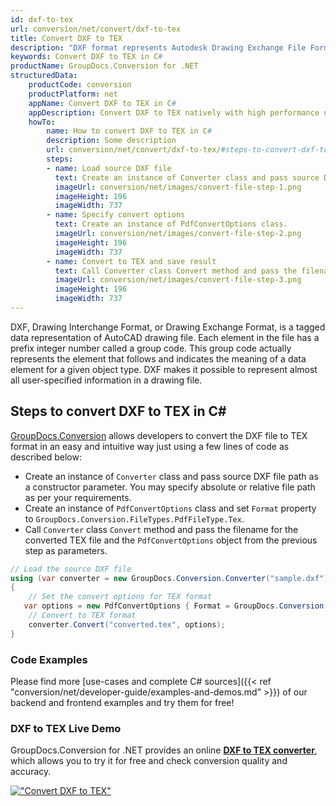```yaml
---
id: dxf-to-tex
url: conversion/net/convert/dxf-to-tex
title: Convert DXF to TEX
description: "DXF format represents Autodesk Drawing Exchange File Format with .dxf extension. Learn how to convert DXF to TEX file programmatically in C# language using GroupDocs.Conversion for .NET library."
keywords: Convert DXF to TEX in C#
productName: GroupDocs.Conversion for .NET
structuredData:
    productCode: conversion
    productPlatform: net
    appName: Convert DXF to TEX in C#
    appDescription: Convert DXF to TEX natively with high performance using C# language and server side GroupDocs.Conversion for .NET APIs, without the use of any software like Microsoft or Open Office.
    howTo:
        name: How to convert DXF to TEX in C# 
        description: Some description
        url: conversion/net/convert/dxf-to-tex/#steps-to-convert-dxf-to-tex-in-c
        steps:
        - name: Load source DXF file 
          text: Create an instance of Converter class and pass source DXF file path as a constructor parameter. You may specify absolute or relative file path as per your requirements. 
          imageUrl: conversion/net/images/convert-file-step-1.png
          imageHeight: 196
          imageWidth: 737
        - name: Specify convert options 
          text: Create an instance of PdfConvertOptions class.
          imageUrl: conversion/net/images/convert-file-step-2.png
          imageHeight: 196
          imageWidth: 737
        - name: Convert to TEX and save result 
          text: Call Converter class Convert method and pass the filename for the converted HTML file and the PdfConvertOptions object from the previous step as parameters.
          imageUrl: conversion/net/images/convert-file-step-3.png
          imageHeight: 196
          imageWidth: 737
---
```


DXF, Drawing Interchange Format, or Drawing Exchange Format, is a tagged data representation of AutoCAD drawing file. Each element in the file has a prefix integer number called a group code. This group code actually represents the element that follows and indicates the meaning of a data element for a given object type. DXF makes it possible to represent almost all user-specified information in a drawing file.

## Steps to convert DXF to TEX in C#

[GroupDocs.Conversion](https://products.groupdocs.com/conversion/net) allows developers to convert the DXF file to TEX format in an easy and intuitive way just using a few lines of code as described below:

* Create an instance of `Converter` class and pass source DXF file path as a constructor parameter. You may specify absolute or relative file path as per your requirements. 
* Create an instance of `PdfConvertOptions` class and set `Format` property to `GroupDocs.Conversion.FileTypes.PdfFileType.Tex`.
* Call `Converter` class `Convert` method and pass the filename for the converted TEX file and the `PdfConvertOptions` object from the previous step as parameters.

```csharp
// Load the source DXF file
using (var converter = new GroupDocs.Conversion.Converter("sample.dxf"))
{
    // Set the convert options for TEX format
   var options = new PdfConvertOptions { Format = GroupDocs.Conversion.FileTypes.PdfFileType.Tex };
    // Convert to TEX format
    converter.Convert("converted.tex", options);
}
```

### Code Examples

Please find more [use-cases and complete C# sources]({{< ref "conversion/net/developer-guide/examples-and-demos.md" >}}) of our backend and frontend examples and try them for free!

### DXF to TEX Live Demo

GroupDocs.Conversion for .NET provides an online [**DXF to TEX converter**](https://products.groupdocs.app/conversion/dxf-to-tex), which allows you to try it for free and check conversion quality and accuracy.

[!["Convert DXF to TEX"](conversion/net/images/convert-to-tex/convert-dxf-to-tex.png)](https://products.groupdocs.app/conversion/dxf-to-tex)